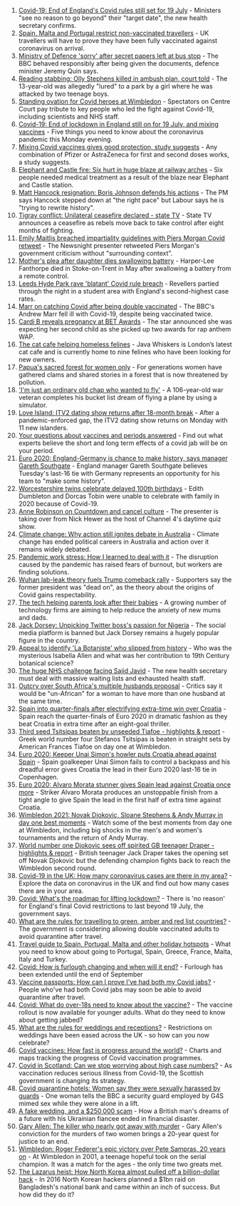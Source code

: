 1. [Covid-19: End of England's Covid rules still set for 19 July](https://www.bbc.co.uk/news/uk-57643694) - Ministers "see no reason to go beyond" their "target date", the new health secretary confirms.
2. [Spain, Malta and Portugal restrict non-vaccinated travellers](https://www.bbc.co.uk/news/business-57634932) - UK travellers will have to prove they have been fully vaccinated against coronavirus on arrival.
3. [Ministry of Defence 'sorry' after secret papers left at bus stop](https://www.bbc.co.uk/news/uk-57642108) - The BBC behaved responsibly after being given the documents, defence minister Jeremy Quin says.
4. [Reading stabbing: Olly Stephens killed in ambush plan, court told](https://www.bbc.co.uk/news/uk-england-berkshire-57637451) - The 13-year-old was allegedly "lured" to a park by a girl where he was attacked by two teenage boys.
5. [Standing ovation for Covid heroes at Wimbledon](https://www.bbc.co.uk/sport/av/tennis/57642853) - Spectators on Centre Court pay tribute to key people who led the fight against Covid-19, including scientists and NHS staff.
6. [Covid-19: End of lockdown in England still on for 19 July, and mixing vaccines](https://www.bbc.co.uk/news/uk-57640977) - Five things you need to know about the coronavirus pandemic this Monday evening.
7. [Mixing Covid vaccines gives good protection, study suggests](https://www.bbc.co.uk/news/health-57636356) - Any combination of Pfizer or AstraZeneca for first and second doses works, a study suggests.
8. [Elephant and Castle fire: Six hurt in huge blaze at railway arches](https://www.bbc.co.uk/news/uk-england-london-57642027) - Six people needed medical treatment as a result of the blaze near Elephant and Castle station.
9. [Matt Hancock resignation: Boris Johnson defends his actions](https://www.bbc.co.uk/news/uk-politics-57641097) - The PM says Hancock stepped down at "the right pace" but Labour says he is "trying to rewrite history".
10. [Tigray conflict: Unilateral ceasefire declared - state TV](https://www.bbc.co.uk/news/world-africa-57645282) - State TV announces a ceasefire as rebels move back to take control after eight months of fighting.
11. [Emily Maitlis breached impartiality guidelines with Piers Morgan Covid retweet](https://www.bbc.co.uk/news/entertainment-arts-57644503) - The Newsnight presenter retweeted Piers Morgan's government criticism without "surrounding context".
12. [Mother's plea after daughter dies swallowing battery](https://www.bbc.co.uk/news/uk-57614838) - Harper-Lee Fanthorpe died in Stoke-on-Trent in May after swallowing a battery from a remote control.
13. [Leeds Hyde Park rave 'blatant' Covid rule breach](https://www.bbc.co.uk/news/uk-england-leeds-57643531) - Revellers partied through the night in a student area with England's second-highest case rates.
14. [Marr on catching Covid after being double vaccinated](https://www.bbc.co.uk/news/health-57640550) - The BBC's Andrew Marr fell ill with Covid-19, despite being vaccinated twice.
15. [Cardi B reveals pregnancy at BET Awards](https://www.bbc.co.uk/news/entertainment-arts-57635316) - The star announced she was expecting her second child as she picked up two awards for rap anthem WAP.
16. [The cat cafe helping homeless felines](https://www.bbc.co.uk/news/uk-england-london-57599899) - Java Whiskers is London’s latest cat cafe and is currently home to nine felines who have been looking for new owners.
17. [Papua's sacred forest for women only](https://www.bbc.co.uk/news/world-asia-57614836) - For generations women have gathered clams and shared stories in a forest that is now threatened by pollution.
18. ['I'm just an ordinary old chap who wanted to fly'](https://www.bbc.co.uk/news/uk-england-derbyshire-57600677) - A 106-year-old war veteran completes his bucket list dream of flying a plane by using a simulator.
19. [Love Island: ITV2 dating show returns after 18-month break](https://www.bbc.co.uk/news/entertainment-arts-57579114) - After a pandemic-enforced gap, the ITV2 dating show returns on Monday with 11 new islanders.
20. [Your questions about vaccines and periods answered](https://www.bbc.co.uk/news/newsbeat-57616063) - Find out what experts believe the short and long term effects of a covid jab will be on your period.
21. [Euro 2020: England-Germany is chance to make history, says manager Gareth Southgate](https://www.bbc.co.uk/sport/football/57632409) - England manager Gareth Southgate believes Tuesday's last-16 tie with Germany represents an opportunity for his team to "make some history".
22. [Worcestershire twins celebrate delayed 100th birthdays](https://www.bbc.co.uk/news/uk-england-hereford-worcester-57631022) - Edith Dumbleton and Dorcas Tobin were unable to celebrate with family in 2020 because of Covid-19.
23. [Anne Robinson on Countdown and cancel culture](https://www.bbc.co.uk/news/entertainment-arts-57528700) - The presenter is taking over from Nick Hewer as the host of Channel 4's daytime quiz show.
24. [Climate change: Why action still ignites debate in Australia](https://www.bbc.co.uk/news/world-australia-57606398) - Climate change has ended political careers in Australia and action over it remains widely debated.
25. [Pandemic work stress: How I learned to deal with it](https://www.bbc.co.uk/news/business-57572011) - The disruption caused by the pandemic has raised fears of burnout, but workers are finding solutions.
26. [Wuhan lab-leak theory fuels Trump comeback rally](https://www.bbc.co.uk/news/world-us-canada-57616323) - Supporters say the former president was "dead on", as the theory about the origins of Covid gains respectability.
27. [The tech helping parents look after their babies](https://www.bbc.co.uk/news/business-57581501) - A growing number of technology firms are aiming to help reduce the anxiety of new mums and dads.
28. [Jack Dorsey: Unpicking Twitter boss's passion for Nigeria](https://www.bbc.co.uk/news/world-africa-57568370) - The social media platform is banned but Jack Dorsey remains a hugely popular figure in the country.
29. [Appeal to identify 'La Botaniste' who slipped from history](https://www.bbc.co.uk/news/science-environment-57601841) - Who was the mysterious Isabella Allen and what was her contribution to 19th Century botanical science?
30. [The huge NHS challenge facing Sajid Javid](https://www.bbc.co.uk/news/health-57628533) - The new health secretary must deal with massive waiting lists and exhausted health staff.
31. [Outcry over South Africa's multiple husbands proposal](https://www.bbc.co.uk/news/world-africa-57548646) - Critics say it would be "un-African" for a woman to have more than one husband at the same time.
32. [Spain into quarter-finals after electrifying extra-time win over Croatia](https://www.bbc.co.uk/sport/football/51198542) - Spain reach the quarter-finals of Euro 2020 in dramatic fashion as they beat Croatia in extra time after an eight-goal thriller.
33. [Third seed Tsitsipas beaten by unseeded Tiafoe - highlights & report](https://www.bbc.co.uk/sport/tennis/57638801) - Greek world number four Stefanos Tsitsipas is beaten in straight sets by American Frances Tiafoe on day one at Wimbledon.
34. [Euro 2020: Keeper Unai Simon's howler puts Croatia ahead against Spain](https://www.bbc.co.uk/sport/av/football/57642773) - Spain goalkeeper Unai Simon fails to control a backpass and his dreadful error gives Croatia the lead in their Euro 2020 last-16 tie in Copenhagen.
35. [Euro 2020: Alvaro Morata stunner gives Spain lead against Croatia once more](https://www.bbc.co.uk/sport/av/football/57645895) - Striker Alvaro Morata produces an unstoppable finish from a tight angle to give Spain the lead in the first half of extra time against Croatia.
36. [Wimbledon 2021: Novak Djokovic, Sloane Stephens & Andy Murray in day one best moments](https://www.bbc.co.uk/sport/av/tennis/57642765) - Watch some of the best moments from day one at Wimbledon, including big shocks in the men's and women's tournaments and the return of Andy Murray.
37. [World number one Djokovic sees off spirited GB teenager Draper - highlights & report](https://www.bbc.co.uk/sport/tennis/57633074) - British teenager Jack Draper takes the opening set off Novak Djokovic but the defending champion fights back to reach the Wimbledon second round.
38. [Covid-19 in the UK: How many coronavirus cases are there in my area?](https://www.bbc.co.uk/news/uk-51768274) - Explore the data on coronavirus in the UK and find out how many cases there are in your area.
39. [Covid: What's the roadmap for lifting lockdown?](https://www.bbc.co.uk/news/explainers-52530518) - There is 'no reason' for England's final Covid restrictions to last beyond 19 July, the government says.
40. [What are the rules for travelling to green, amber and red list countries?](https://www.bbc.co.uk/news/explainers-52544307) - The government is considering allowing double vaccinated adults to avoid quarantine after travel.
41. [Travel guide to Spain, Portugal, Malta and other holiday hotspots](https://www.bbc.co.uk/news/explainers-56997931) - What you need to know about going to Portugal, Spain, Greece, France, Malta, Italy and Turkey.
42. [Covid: How is furlough changing and when will it end?](https://www.bbc.co.uk/news/explainers-52135342) - Furlough has been extended until the end of September
43. [Vaccine passports: How can I prove I've had both my Covid jabs?](https://www.bbc.co.uk/news/explainers-55718553) - People who've had both Covid jabs may soon be able to avoid quarantine after travel.
44. [Covid: What do over-18s need to know about the vaccine?](https://www.bbc.co.uk/news/health-57273875) - The vaccine rollout is now available for younger adults. What do they need to know about getting jabbed?
45. [What are the rules for weddings and receptions?](https://www.bbc.co.uk/news/explainers-52811509) - Restrictions on weddings have been eased across the UK - so how can you now celebrate?
46. [Covid vaccines: How fast is progress around the world?](https://www.bbc.co.uk/news/world-56237778) - Charts and maps tracking the progress of Covid vaccination programmes.
47. [Covid in Scotland: Can we stop worrying about high case numbers?](https://www.bbc.co.uk/news/uk-scotland-57581952) - As vaccination reduces serious illness from Covid-19, the Scottish government is changing its strategy.
48. [Covid quarantine hotels: Women say they were sexually harassed by guards](https://www.bbc.co.uk/news/stories-57609164) - One woman tells the BBC a security guard employed by G4S mimed sex while they were alone in a lift.
49. [A fake wedding, and a $250,000 scam](https://www.bbc.co.uk/news/world-europe-57358241) - How a British man's dreams of a future with his Ukrainian fiancee ended in financial disaster.
50. [Gary Allen: The killer who nearly got away with murder](https://www.bbc.co.uk/news/uk-england-57331321) - Gary Allen's conviction for the murders of two women brings a 20-year quest for justice to an end.
51. [Wimbledon: Roger Federer's epic victory over Pete Sampras, 20 years on](https://www.bbc.co.uk/sport/tennis/57514035) - At Wimbledon in 2001, a teenage hopeful took on the serial champion. It was a match for the ages - the only time two greats met.
52. [The Lazarus heist: How North Korea almost pulled off a billion-dollar hack](https://www.bbc.co.uk/news/stories-57520169) - In 2016 North Korean hackers planned a $1bn raid on Bangladesh's national bank and came within an inch of success. But how did they do it?
